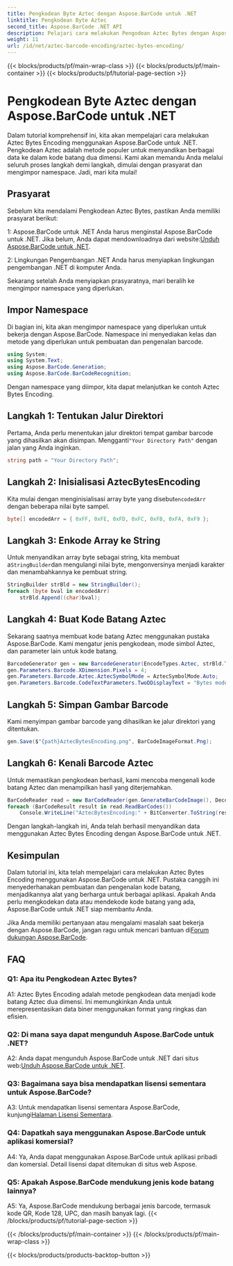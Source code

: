 ```yaml
---
title: Pengkodean Byte Aztec dengan Aspose.BarCode untuk .NET
linktitle: Pengkodean Byte Aztec
second_title: Aspose.BarCode .NET API
description: Pelajari cara melakukan Pengodean Aztec Bytes dengan Aspose.BarCode untuk .NET. Panduan langkah demi langkah, prasyarat, dan contoh kode disertakan.
weight: 11
url: /id/net/aztec-barcode-encoding/aztec-bytes-encoding/
---
```


{{< blocks/products/pf/main-wrap-class >}}
{{< blocks/products/pf/main-container >}}
{{< blocks/products/pf/tutorial-page-section >}}

# Pengkodean Byte Aztec dengan Aspose.BarCode untuk .NET

Dalam tutorial komprehensif ini, kita akan mempelajari cara melakukan Aztec Bytes Encoding menggunakan Aspose.BarCode untuk .NET. Pengkodean Aztec adalah metode populer untuk menyandikan berbagai data ke dalam kode batang dua dimensi. Kami akan memandu Anda melalui seluruh proses langkah demi langkah, dimulai dengan prasyarat dan mengimpor namespace. Jadi, mari kita mulai!

## Prasyarat

Sebelum kita mendalami Pengkodean Aztec Bytes, pastikan Anda memiliki prasyarat berikut:

1: Aspose.BarCode untuk .NET
 Anda harus menginstal Aspose.BarCode untuk .NET. Jika belum, Anda dapat mendownloadnya dari website:[Unduh Aspose.BarCode untuk .NET](https://releases.aspose.com/barcode/net/).

2: Lingkungan Pengembangan .NET
Anda harus menyiapkan lingkungan pengembangan .NET di komputer Anda.

Sekarang setelah Anda menyiapkan prasyaratnya, mari beralih ke mengimpor namespace yang diperlukan.

## Impor Namespace

Di bagian ini, kita akan mengimpor namespace yang diperlukan untuk bekerja dengan Aspose.BarCode. Namespace ini menyediakan kelas dan metode yang diperlukan untuk pembuatan dan pengenalan barcode.

```csharp
using System;
using System.Text;
using Aspose.BarCode.Generation;
using Aspose.BarCode.BarCodeRecognition;
```

Dengan namespace yang diimpor, kita dapat melanjutkan ke contoh Aztec Bytes Encoding.


## Langkah 1: Tentukan Jalur Direktori

 Pertama, Anda perlu menentukan jalur direktori tempat gambar barcode yang dihasilkan akan disimpan. Mengganti`"Your Directory Path"` dengan jalan yang Anda inginkan.

```csharp
string path = "Your Directory Path";
```

## Langkah 2: Inisialisasi AztecBytesEncoding

 Kita mulai dengan menginisialisasi array byte yang disebut`encodedArr` dengan beberapa nilai byte sampel.

```csharp
byte[] encodedArr = { 0xFF, 0xFE, 0xFD, 0xFC, 0xFB, 0xFA, 0xF9 };
```

## Langkah 3: Enkode Array ke String

 Untuk menyandikan array byte sebagai string, kita membuat a`StringBuilder`dan mengulangi nilai byte, mengonversinya menjadi karakter dan menambahkannya ke pembuat string.

```csharp
StringBuilder strBld = new StringBuilder();
foreach (byte bval in encodedArr)
    strBld.Append((char)bval);
```

## Langkah 4: Buat Kode Batang Aztec

Sekarang saatnya membuat kode batang Aztec menggunakan pustaka Aspose.BarCode. Kami mengatur jenis pengkodean, mode simbol Aztec, dan parameter lain untuk kode batang.

```csharp
BarcodeGenerator gen = new BarcodeGenerator(EncodeTypes.Aztec, strBld.ToString());
gen.Parameters.Barcode.XDimension.Pixels = 4;
gen.Parameters.Barcode.Aztec.AztecSymbolMode = AztecSymbolMode.Auto;
gen.Parameters.Barcode.CodeTextParameters.TwoDDisplayText = "Bytes mode";
```

## Langkah 5: Simpan Gambar Barcode

Kami menyimpan gambar barcode yang dihasilkan ke jalur direktori yang ditentukan.

```csharp
gen.Save($"{path}AztecBytesEncoding.png", BarCodeImageFormat.Png);
```

## Langkah 6: Kenali Barcode Aztec

Untuk memastikan pengkodean berhasil, kami mencoba mengenali kode batang Aztec dan menampilkan hasil yang diterjemahkan.

```csharp
BarCodeReader read = new BarCodeReader(gen.GenerateBarCodeImage(), DecodeType.Aztec);
foreach (BarCodeResult result in read.ReadBarCodes())
    Console.WriteLine("AztecBytesEncoding:" + BitConverter.ToString(result.CodeBytes));
```

Dengan langkah-langkah ini, Anda telah berhasil menyandikan data menggunakan Aztec Bytes Encoding dengan Aspose.BarCode untuk .NET.

## Kesimpulan

Dalam tutorial ini, kita telah mempelajari cara melakukan Aztec Bytes Encoding menggunakan Aspose.BarCode untuk .NET. Pustaka canggih ini menyederhanakan pembuatan dan pengenalan kode batang, menjadikannya alat yang berharga untuk berbagai aplikasi. Apakah Anda perlu mengkodekan data atau mendekode kode batang yang ada, Aspose.BarCode untuk .NET siap membantu Anda.

Jika Anda memiliki pertanyaan atau mengalami masalah saat bekerja dengan Aspose.BarCode, jangan ragu untuk mencari bantuan di[Forum dukungan Aspose.BarCode](https://forum.aspose.com/c/barcode/13).

## FAQ

### Q1: Apa itu Pengkodean Aztec Bytes?

A1: Aztec Bytes Encoding adalah metode pengkodean data menjadi kode batang Aztec dua dimensi. Ini memungkinkan Anda untuk merepresentasikan data biner menggunakan format yang ringkas dan efisien.

### Q2: Di mana saya dapat mengunduh Aspose.BarCode untuk .NET?

 A2: Anda dapat mengunduh Aspose.BarCode untuk .NET dari situs web:[Unduh Aspose.BarCode untuk .NET](https://releases.aspose.com/barcode/net/).

### Q3: Bagaimana saya bisa mendapatkan lisensi sementara untuk Aspose.BarCode?

 A3: Untuk mendapatkan lisensi sementara Aspose.BarCode, kunjungi[Halaman Lisensi Sementara](https://purchase.aspose.com/temporary-license/).

### Q4: Dapatkah saya menggunakan Aspose.BarCode untuk aplikasi komersial?

A4: Ya, Anda dapat menggunakan Aspose.BarCode untuk aplikasi pribadi dan komersial. Detail lisensi dapat ditemukan di situs web Aspose.

### Q5: Apakah Aspose.BarCode mendukung jenis kode batang lainnya?

A5: Ya, Aspose.BarCode mendukung berbagai jenis barcode, termasuk kode QR, Kode 128, UPC, dan masih banyak lagi.
{{< /blocks/products/pf/tutorial-page-section >}}

{{< /blocks/products/pf/main-container >}}
{{< /blocks/products/pf/main-wrap-class >}}

{{< blocks/products/products-backtop-button >}}
